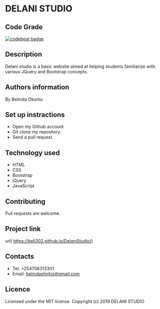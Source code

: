 # DELANI STUDIO
## Code Grade

[![codebeat badge](https://codebeat.co/badges/2b85c977-c2a6-4d4e-a69b-50e436913b38)](https://codebeat.co/projects/github-com-beli302-delanistudio-master)

## Description
Delani studio is a basic website aimed at helping students familiarize with various JQuery and Bootstrap concepts.
## Authors information
By Belinda Okumu
## Set up instractions
* Open my Github account.
* Git clone my repository.
* Send a pull request.
## Technology used
* HTML
* CSS
* Bootstrap
* jQuery
* JavaScript
## Contributing
Pull requests are welcome.
## Project link
url( https://beli302.github.io/DelaniStudio/)
## Contacts
* Tel: +254706313301
* Email: belindashirkiz@gmail.com
## Licence
Licensed under the MIT license. Copyright (c) 2019 DELANI STUDIO
